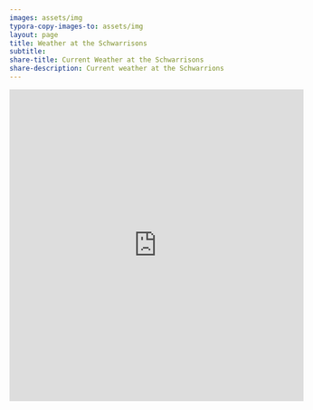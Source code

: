 ```yaml
---
images: assets/img
typora-copy-images-to: assets/img
layout: page
title: Weather at the Schwarrisons
subtitle:
share-title: Current Weather at the Schwarrisons
share-description: Current weather at the Schwarrions
---
```


<center><iframe src='https://www.weatherlink.com/embeddablePage/show/25bfbaeaae984f4fa23a435b799b837b/wide' width='520' height='550' frameborder='0'></iframe></center>


